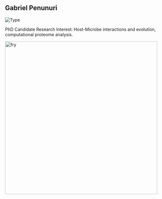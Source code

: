 ## Gabriel Penunuri

![Type](https://img.shields.io/badge/FileType-.fasta-red)

PhD Candidate
Research Interest: Host-Microbe interactions and evolution, computational proteome analysis.

<img src='GabeTree.png' alt='fry' width='500'/>